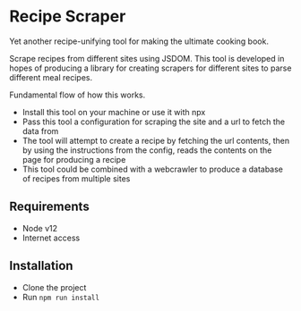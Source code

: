 # Recipe Scraper

Yet another recipe-unifying tool for making the ultimate cooking book.

Scrape recipes from different sites using JSDOM. This tool is developed in hopes of producing a library for creating scrapers for different sites to parse different meal recipes.

Fundamental flow of how this works.
- Install this tool on your machine or use it with npx
- Pass this tool a configuration for scraping the site and a url to fetch the data from
- The tool will attempt to create a recipe by fetching the url contents, then by using the instructions from the config, reads the contents on the page for producing a recipe
- This tool could be combined with a webcrawler to produce a database of recipes from multiple sites

## Requirements
- Node v12
- Internet access

## Installation
- Clone the project
- Run `npm run install`
